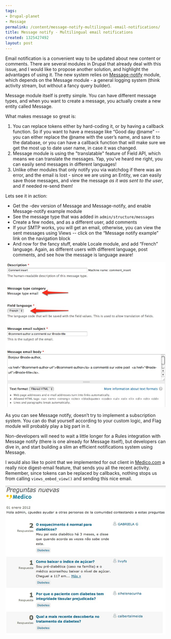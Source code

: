 ```yaml
---
tags:
- Drupal-planet
- Message
permalink: /content/message-notify-multilingual-email-notifications/
title: Message notify - Multilingual email notifications
created: 1325427492
layout: post
---
```

Email notification is a convenient way to be updated about new content or comments. There are several modules in Drupal that already deal with this issue, and I would like to propose another solution, and highlight the advantages of using it. The new system relies on <a href="http://drupal.org/project/message_notify">Message-notify</a> module, which depends on the Message module -  a general logging system (think activity stream, but without a fancy query builder).

Message module itself is pretty simple. You can have different message types, and when you want to create a message, you actually create a new entity called Message.

What makes message so great is:
<ol>
<li> You can replace tokens either by hard-coding it, or by having a callback function. So if you want to have a message like “Good day @name” -- you can either replace the @name with the user’s name, and save it to the database, or you can have a callback function that will make sure we get the most up to date user name, in case it was changed.</li>
<li>Message module is using the "translatable" feature of Field API, which means we can translate the messages. Yap, you’ve heard me right, you can easily send messages in different languages!</li>
<li>Unlike other modules that only notify you via watchdog if there was an error, and the email is lost - since we are using an Entity, we can easily save those messages, and view the message <em>as it was sent to the user</em>, and if needed re-send them!</li>
</ol>

Lets see it in action:
<ul>
<li>Get the -dev version of Message and Message-notify, and enable Message-notify example module</li>
<li>See the message type that was added in <code>admin/structure/messages</code></li>
<li>Create a few nodes, and as a different user, add comments</li>
<li>If your SMTP works, you will get an email, otherwise, you can view the sent messages using Views -- click on the “Message notify example” link on the navigation block</li>
<li>And now for the fancy stuff, enable Locale module, and add “French” language.
Again, as different users with different language, post comments, and see how the message is language aware!</li>
</ul>

<img src="/assets/images/legacy/Edit%20Comment%20insert%20%7C%20Site-Install.jpg" />


As you can see Message notify, doesn’t try to implement a subscription system. You can do that yourself according to your custom logic, and Flag module will probably play a big part in it.

Non-developers will need to wait a little longer for a Rules integration with Message notify (there is one already for Message itself), but developers can dive in, and start building a slim an efficient notifications system using Message.

I would also like to point that we implemented for out client in <a href="http://www.medico.com/">Medico.com</a> a really nice digest-email feature, that sends you all the recent activity. Remember, since tokens can be replaced by callbacks, nothing stops us from calling <code>views_embed_view()</code> and sending this nice email.

<img src="/assets/images/legacy/digest-Medico.jpg" />
